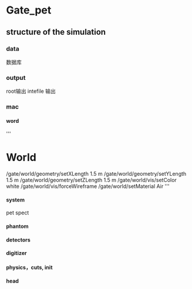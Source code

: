 # Gate_pet

## structure of the simulation

### data
数据库

### output
root输出
intefile 输出

### mac
#### word

'''
# World
/gate/world/geometry/setXLength 1.5 m
/gate/world/geometry/setYLength 1.5 m
/gate/world/geometry/setZLength 1.5 m
/gate/world/vis/setColor white
/gate/world/vis/forceWireframe
/gate/world/setMaterial Air
'''


#### system
pet
spect

#### phantom

#### detectors

#### digitizer

#### physics，cuts, init

#### head

#### 

